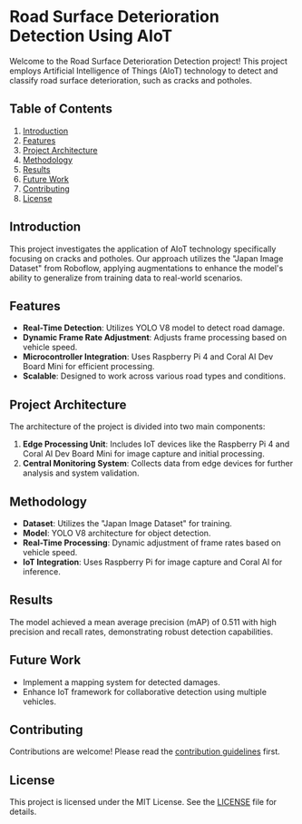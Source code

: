 # Road Surface Deterioration Detection Using AIoT

Welcome to the Road Surface Deterioration Detection project! This project employs Artificial Intelligence of Things (AIoT) technology to detect and classify road surface deterioration, such as cracks and potholes.

## Table of Contents

1. [Introduction](#introduction)
2. [Features](#features)
3. [Project Architecture](#project-architecture)
4. [Methodology](#methodology)
5. [Results](#results)
6. [Future Work](#future-work)
7. [Contributing](#contributing)
8. [License](#license)

## Introduction

This project investigates the application of AIoT technology specifically focusing on cracks and potholes. Our approach utilizes the "Japan Image Dataset" from Roboflow, applying augmentations to enhance the model's ability to generalize from training data to real-world scenarios.

## Features

- **Real-Time Detection**: Utilizes YOLO V8 model to detect road damage.
- **Dynamic Frame Rate Adjustment**: Adjusts frame processing based on vehicle speed.
- **Microcontroller Integration**: Uses Raspberry Pi 4 and Coral AI Dev Board Mini for efficient processing.
- **Scalable**: Designed to work across various road types and conditions.

## Project Architecture

The architecture of the project is divided into two main components:

1. **Edge Processing Unit**: Includes IoT devices like the Raspberry Pi 4 and Coral AI Dev Board Mini for image capture and initial processing.
2. **Central Monitoring System**: Collects data from edge devices for further analysis and system validation.

## Methodology

- **Dataset**: Utilizes the "Japan Image Dataset" for training.
- **Model**: YOLO V8 architecture for object detection.
- **Real-Time Processing**: Dynamic adjustment of frame rates based on vehicle speed.
- **IoT Integration**: Uses Raspberry Pi for image capture and Coral AI for inference.

## Results

The model achieved a mean average precision (mAP) of 0.511 with high precision and recall rates, demonstrating robust detection capabilities.

## Future Work

- Implement a mapping system for detected damages.
- Enhance IoT framework for collaborative detection using multiple vehicles.

## Contributing

Contributions are welcome! Please read the [contribution guidelines](CONTRIBUTING.md) first.

## License

This project is licensed under the MIT License. See the [LICENSE](LICENSE) file for details.
